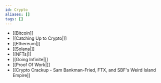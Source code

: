 ```yaml
---
id: Crypto
aliases: []
tags: []
---
```


- [[Bitcoin]]
- [[Catching Up to Crypto|]]
- [[Ethereum|]]
- [[Solana|]]
- [[NFTs|]]
- [[Going Infinite|]]
- [[Proof Of Work|]]
- [[Crypto Crackup - Sam Bankman-Fried, FTX, and SBF's Weird Island Empire]]
